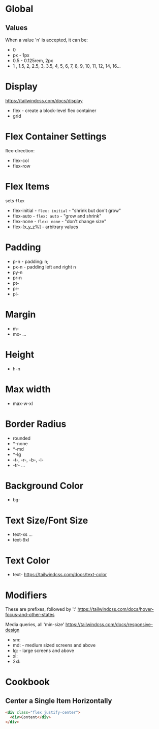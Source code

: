 # Global

## Values

When a value 'n' is accepted, it can be:

* 0
* px - 1px
* 0.5 - 0.125rem, 2px
* 1 , 1.5, 2, 2.5, 3, 3.5, 4, 5, 6, 7, 8, 9, 10, 11, 12, 14, 16...

# Display

https://tailwindcss.com/docs/display

* flex - create a block-level flex container
* grid

# Flex Container Settings

flex-direction:

* flex-col
* flex-row

# Flex Items

sets `flex`

* flex-initial - `flex: initial` -  "shrink but don't grow"
* flex-auto - `flex: auto` - "grow and shrink"
* flex-none - `flex: none` - "don't change size"
* flex-[x_y_z%] - arbitrary values

# Padding

* p-n - padding: n;
* px-n - padding left and right n
* py-n
* pr-n
* pt-
* pr-
* pl-

# Margin

* m-
* mx-
...

# Height

* h-n

# Max width

* max-w-xl

# Border Radius

* rounded
* *-none
* *-md
* *-lg
* -t-, -r-, -b-, -l-
* -tr- ...

# Background Color

* bg-

# Text Size/Font Size

* text-xs
...
* text-9xl

# Text Color

* text-
https://tailwindcss.com/docs/text-color

# Modifiers

These are prefixes, followed by ':'
https://tailwindcss.com/docs/hover-focus-and-other-states

Media queries, all 'min-size'
https://tailwindcss.com/docs/responsive-design

* sm:
* md: - medium sized screens and above
* lg: - large screens and above
* xl:
* 2xl:

# Cookbook

## Center a Single Item Horizontally

```html
<div class="flex justify-center">
  <div>Content</div>
</div>
```
